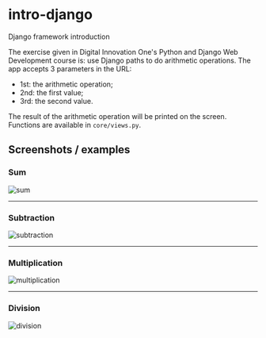 # intro-django
Django framework introduction

The exercise given in Digital Innovation One's Python and Django Web Development course is: use Django paths to do arithmetic operations. The app accepts 3 parameters in the URL:
- 1st: the arithmetic operation;
- 2nd: the first value;
- 3rd: the second value.  

The result of the arithmetic operation will be printed on the screen. Functions are available in ```core/views.py```.

## Screenshots / examples
### Sum
![sum](https://user-images.githubusercontent.com/104948713/173245621-b5fa28b9-d7f1-4385-b67f-b8a367215423.png)

___

### Subtraction
![subtraction](https://user-images.githubusercontent.com/104948713/173245778-2d029f9f-5d31-402a-9aea-cf0c72ea7abc.png)

___

### Multiplication
![multiplication](https://user-images.githubusercontent.com/104948713/173245660-fef53425-70fe-4faa-8a9f-fbd95e39e7d0.png)

___

### Division
![division](https://user-images.githubusercontent.com/104948713/173245672-7ee04ad3-2443-43e1-b31e-e9c919300ea6.png)
